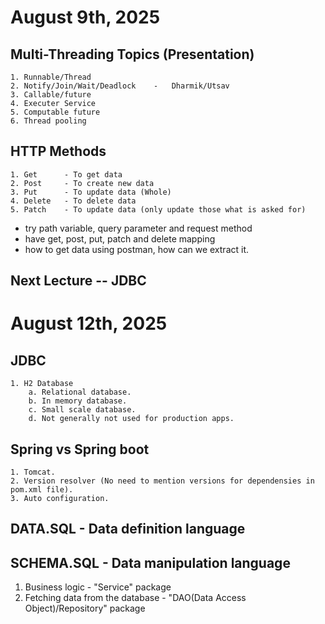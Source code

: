 # August 9th, 2025

## Multi-Threading Topics (Presentation) 
    1. Runnable/Thread
    2. Notify/Join/Wait/Deadlock    -   Dharmik/Utsav
    3. Callable/future
    4. Executer Service
    5. Computable future
    6. Thread pooling


## HTTP Methods
    1. Get      - To get data
    2. Post     - To create new data
    3. Put      - To update data (Whole)
    4. Delete   - To delete data
    5. Patch    - To update data (only update those what is asked for)

- try path variable, query parameter and request method
- have get, post, put, patch and delete mapping
- how to get data using postman, how can we extract it.

## Next Lecture -- JDBC

# August 12th, 2025

## JDBC

    1. H2 Database
        a. Relational database.
        b. In memory database.
        c. Small scale database.
        d. Not generally not used for production apps.

## Spring vs Spring boot

    1. Tomcat.
    2. Version resolver (No need to mention versions for dependensies in pom.xml file).
    3. Auto configuration.

## DATA.SQL     - Data definition language
## SCHEMA.SQL   - Data manipulation language

1. Business logic -  "Service" package
2. Fetching data from the database - "DAO(Data Access Object)/Repository" package